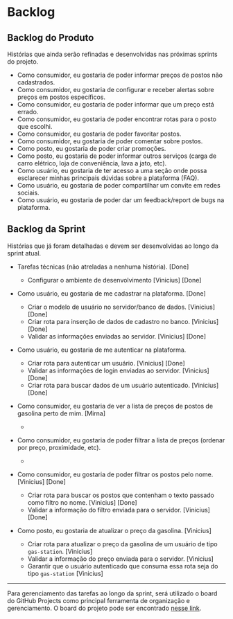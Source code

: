 # Backlog

## Backlog do Produto

Histórias que ainda serão refinadas e desenvolvidas nas próximas sprints do projeto.

- Como consumidor, eu gostaria de poder informar preços de postos não cadastrados.
- Como consumidor, eu gostaria de configurar e receber alertas sobre preços em postos específicos.
- Como consumidor, eu gostaria de poder informar que um preço está errado.
- Como consumidor, eu gostaria de poder encontrar rotas para o posto que escolhi.
- Como consumidor, eu gostaria de poder favoritar postos.
- Como consumidor, eu gostaria de poder comentar sobre postos.
- Como posto, eu gostaria de poder criar promoções.
- Como posto, eu gostaria de poder informar outros serviços (carga de carro elétrico, loja de conveniência, lava a jato, etc).
- Como usuário, eu gostaria de ter acesso a uma seção onde possa esclarecer minhas principais dúvidas sobre a plataforma (FAQ).
- Como usuário, eu gostaria de poder compartilhar um convite em redes sociais.
- Como usuário, eu gostaria de poder dar um feedback/report de bugs na plataforma.

## Backlog da Sprint

Histórias que já foram detalhadas e devem ser desenvolvidas ao longo da sprint atual.

- Tarefas técnicas (não atreladas a nenhuma história). [Done]

  - Configurar o ambiente de desenvolvimento [Vinicius] [Done]

- Como usuário, eu gostaria de me cadastrar na plataforma. [Done]

  - Criar o modelo de usuário no servidor/banco de dados. [Vinicius] [Done]
  - Criar rota para inserção de dados de cadastro no banco. [Vinicius] [Done]
  - Validar as informações enviadas ao servidor. [Vinicius] [Done]

- Como usuário, eu gostaria de me autenticar na plataforma.

  - Criar rota para autenticar um usuário. [Vinicius] [Done]
  - Validar as informações de login enviadas ao servidor. [Vinicius] [Done]
  - Criar rota para buscar dados de um usuário autenticado. [Vinicius] [Done]

- Como consumidor, eu gostaria de ver a lista de preços de postos de gasolina perto de mim. [Mirna]

  -

- Como consumidor, eu gostaria de poder filtrar a lista de preços (ordenar por preço, proximidade, etc).

  -

- Como consumidor, eu gostaria de poder filtrar os postos pelo nome. [Vinicius] [Done]

  - Criar rota para buscar os postos que contenham o texto passado como filtro no nome. [Vinicius] [Done]
  - Validar a informação do filtro enviada para o servidor. [Vinicius] [Done]

- Como posto, eu gostaria de atualizar o preço da gasolina. [Vinicius]

  - Criar rota para atualizar o preço da gasolina de um usuário de tipo `gas-station`. [Vinicius]
  - Validar a informação do preço enviada para o servidor. [Vinicius]
  - Garantir que o usuário autenticado que consuma essa rota seja do tipo `gas-station` [Vinicius]

---

Para gerenciamento das tarefas ao longo da sprint, será utilizado o board do GitHub Projects como principal ferramenta de organização e gerenciamento. O board do projeto pode ser encontrado [nesse link]().
